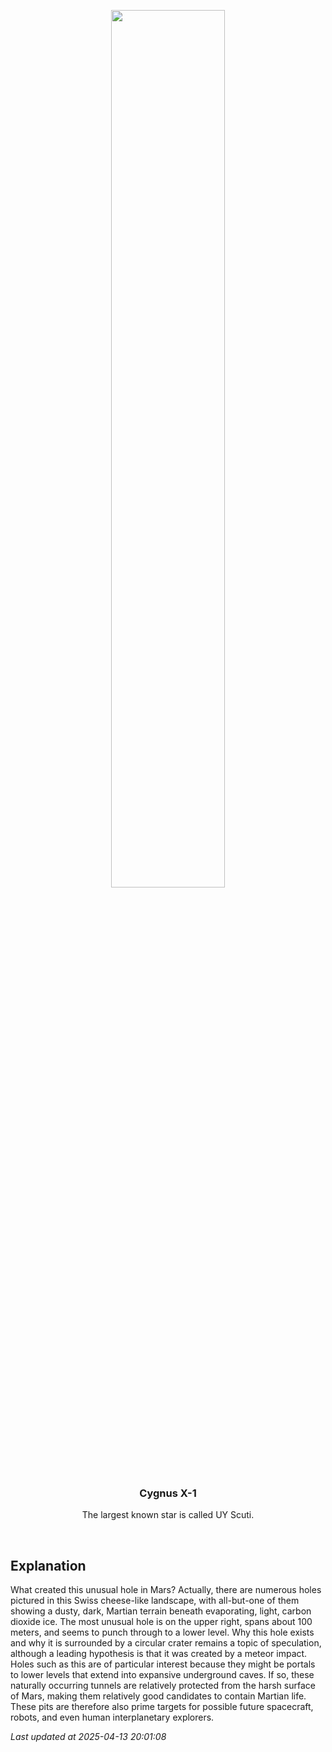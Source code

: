 <p align='center'>
    <img src='https://apod.nasa.gov/apod/image/2504/MarsPit_mro_960.jpg' width='60%' />
    <h3 align="center">Cygnus X-1</h3>
    <p align="center">The largest known star is called UY Scuti.</p>
</p>
<br/>

Explanation
--
What created this unusual hole in Mars? Actually, there are numerous holes pictured in this Swiss cheese-like landscape, with all-but-one of them showing a dusty, dark, Martian terrain beneath evaporating, light, carbon dioxide ice.  The most unusual hole is on the upper right, spans about 100 meters, and seems to punch through to a lower level. Why this hole exists and why it is surrounded by a circular crater remains a topic of speculation, although a leading hypothesis is that it was created by a meteor impact.  Holes such as this are of particular interest because they might be portals to lower levels that extend into expansive underground caves. If so, these naturally occurring tunnels are relatively protected from the harsh surface of Mars, making them relatively good candidates to contain Martian life. These pits are therefore also prime targets for possible future spacecraft, robots, and even human interplanetary explorers.


*Last updated at 2025-04-13 20:01:08*
